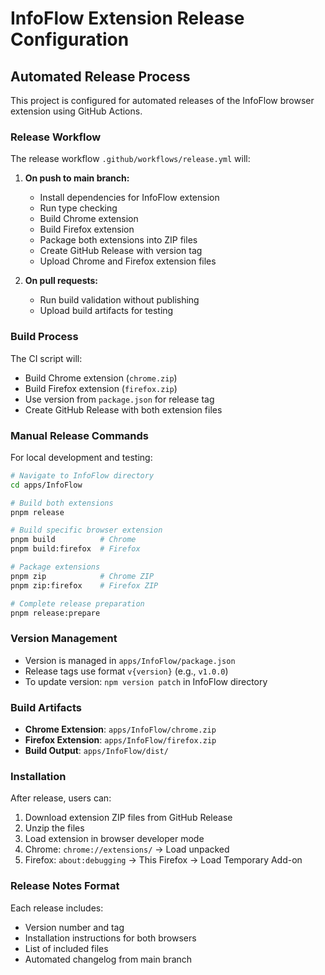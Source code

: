# InfoFlow Extension Release Configuration

## Automated Release Process

This project is configured for automated releases of the InfoFlow browser extension using GitHub Actions.

### Release Workflow

The release workflow `.github/workflows/release.yml` will:

1. **On push to main branch:**
   - Install dependencies for InfoFlow extension
   - Run type checking
   - Build Chrome extension
   - Build Firefox extension
   - Package both extensions into ZIP files
   - Create GitHub Release with version tag
   - Upload Chrome and Firefox extension files

2. **On pull requests:**
   - Run build validation without publishing
   - Upload build artifacts for testing

### Build Process

The CI script will:
- Build Chrome extension (`chrome.zip`)
- Build Firefox extension (`firefox.zip`)
- Use version from `package.json` for release tag
- Create GitHub Release with both extension files

### Manual Release Commands

For local development and testing:

```bash
# Navigate to InfoFlow directory
cd apps/InfoFlow

# Build both extensions
pnpm release

# Build specific browser extension
pnpm build          # Chrome
pnpm build:firefox  # Firefox

# Package extensions
pnpm zip            # Chrome ZIP
pnpm zip:firefox    # Firefox ZIP

# Complete release preparation
pnpm release:prepare
```

### Version Management

- Version is managed in `apps/InfoFlow/package.json`
- Release tags use format `v{version}` (e.g., `v1.0.0`)
- To update version: `npm version patch` in InfoFlow directory

### Build Artifacts

- **Chrome Extension**: `apps/InfoFlow/chrome.zip`
- **Firefox Extension**: `apps/InfoFlow/firefox.zip`
- **Build Output**: `apps/InfoFlow/dist/`

### Installation

After release, users can:
1. Download extension ZIP files from GitHub Release
2. Unzip the files
3. Load extension in browser developer mode
4. Chrome: `chrome://extensions/` → Load unpacked
5. Firefox: `about:debugging` → This Firefox → Load Temporary Add-on

### Release Notes Format

Each release includes:
- Version number and tag
- Installation instructions for both browsers
- List of included files
- Automated changelog from main branch
